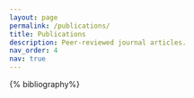 ```yaml
---
layout: page
permalink: /publications/
title: Publications
description: Peer-reviewed journal articles. 
nav_order: 4
nav: true
---
```

<!-- _pages/publications.md -->
<div class="publications">

{% bibliography%}

</div>
